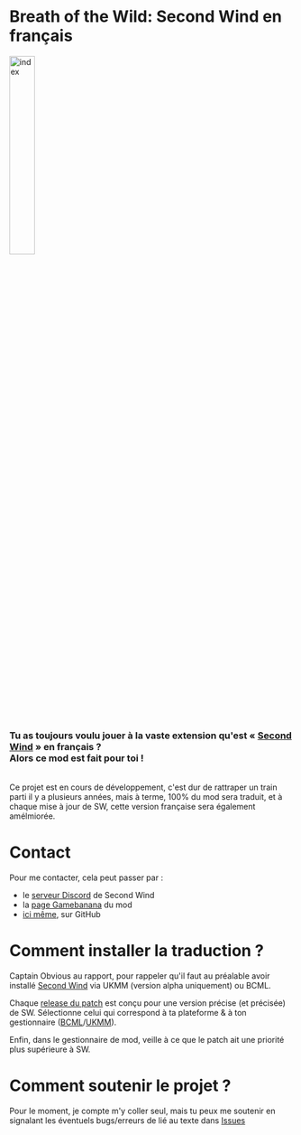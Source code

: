 # Breath of the Wild: Second Wind en français
<img src="https://images.gamebanana.com/img/ss/wips/6559d16a45dfa.jpg" alt="index" style="width: 30%; height: 30%;">
<h3>Tu as toujours voulu jouer à la vaste extension qu'est « <a href="https://github.com/CEObrainz/Second-Wind"> Second Wind</a> » en français ?<br>Alors ce mod est fait pour toi !</h3><br>
Ce projet est en cours de développement, c'est dur de rattraper un train parti il y a plusieurs années, mais à terme, 100% du mod sera traduit, et à chaque mise à jour de SW, cette version française sera également amélmiorée.

# Contact
Pour me contacter, cela peut passer par :
<ul>
  <li>le <a href="https://discord.com/invite/VU4z9AF">serveur Discord</a> de Second Wind</li>
  <li>la <a href="https://gamebanana.com/wips/76252">page Gamebanana</a> du mod</li>
  <li><a href="https://github.com/Kalemillion/Second-Wind---French/discussions">ici même</a>, sur GitHub</li>
</ul>

# Comment installer la traduction ?
Captain Obvious au rapport, pour rappeler qu'il faut au préalable avoir installé [Second Wind](https://github.com/CEObrainz/Second-Wind/releases) via UKMM (version alpha uniquement) ou BCML.
 
Chaque [release du patch](https://github.com/Kalemillion/Second-Wind---French/releases) est conçu pour une version précise (et précisée) de SW.
Sélectionne celui qui correspond à ta plateforme & à ton gestionnaire ([BCML](https://gamebanana.com/tools/6624)/[UKMM](https://gamebanana.com/tools/12110)).

Enfin, dans le gestionnaire de mod, veille à ce que le patch ait une priorité plus supérieure à SW.

# Comment soutenir le projet ?
Pour le moment, je compte m'y coller seul, mais tu peux me soutenir en signalant les éventuels bugs/erreurs de lié au texte dans [Issues](https://github.com/Kalemillion/Second-Wind---French/issues)
